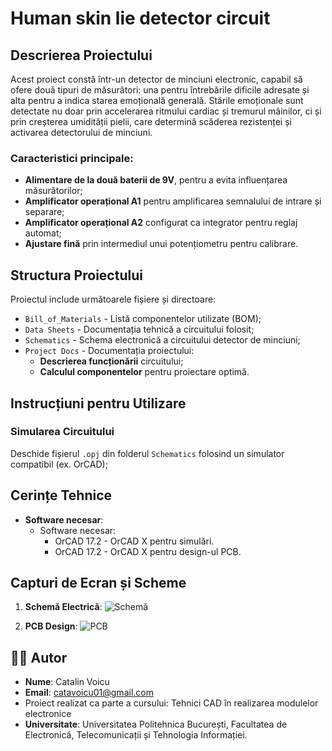 # Human skin lie detector circuit

## Descrierea Proiectului

Acest proiect constă într-un detector de minciuni electronic, capabil să ofere două tipuri de măsurători: una pentru întrebările dificile adresate și alta pentru a indica starea emoțională generală. Stările emoționale sunt detectate nu doar prin accelerarea ritmului cardiac și tremurul mâinilor, ci și prin creșterea umidității pielii, care determină scăderea rezistenței și activarea detectorului de minciuni.

### Caracteristici principale:

- **Alimentare de la două baterii de 9V**, pentru a evita influențarea măsurătorilor;
- **Amplificator operațional A1** pentru amplificarea semnalului de intrare și separare;
- **Amplificator operațional A2** configurat ca integrator pentru reglaj automat;
- **Ajustare fină** prin intermediul unui potențiometru pentru calibrare.

## Structura Proiectului

Proiectul include următoarele fișiere și directoare:

- `Bill_of_Materials` - Listă componentelor utilizate (BOM);
- `Data Sheets` - Documentația tehnică a circuitului folosit;
- `Schematics` - Schema electronică a circuitului detector de minciuni;
- `Project Docs` - Documentația proiectului:
  - **Descrierea funcționării** circuitului;
  - **Calculul componentelor** pentru proiectare optimă.

## Instrucțiuni pentru Utilizare

### **Simularea Circuitului**
  Deschide fișierul `.opj` din folderul `Schematics` folosind un simulator compatibil (ex. OrCAD);


## Cerințe Tehnice

- **Software necesar**:
  - Software necesar:
    - OrCAD 17.2 - OrCAD X pentru simulări.
    - OrCAD 17.2 - OrCAD X pentru design-ul PCB.

## Capturi de Ecran și Scheme

1. **Schemă Electrică**:
   ![Schemă](https://github.com/user-attachments/assets/0b09990f-97f6-44a7-b949-0f0ce008b7cc)

2. **PCB Design**:
   ![PCB](https://github.com/user-attachments/assets/657064f6-a793-4504-9700-3767f7864680)

## 👨‍💻 Autor

- **Nume**: Catalin Voicu
- **Email**: catavoicu01@gmail.com
- Proiect realizat ca parte a cursului: Tehnici CAD în realizarea modulelor electronice
- **Universitate**: Universitatea Politehnica București, Facultatea de Electronică, Telecomunicații și Tehnologia Informației.
